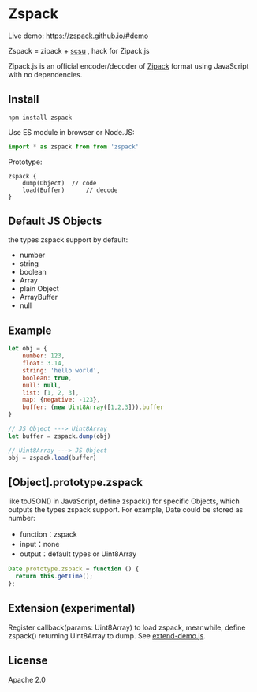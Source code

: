 # Zspack

Live demo: https://zspack.github.io/#demo

Zspack = zipack + [scsu](https://en.wikipedia.org/wiki/Standard_Compression_Scheme_for_Unicode) , hack for Zipack.js

Zipack.js is an official encoder/decoder of [Zipack](https://zspack.github.io/) format using JavaScript with no dependencies.

## Install

```shell
npm install zspack
```

Use ES module in browser or Node.JS:

```JavaScript
import * as zspack from from 'zspack'
```

Prototype:

```
zspack {
    dump(Object)  // code
    load(Buffer)      // decode
}
```

## Default JS Objects

the types zspack support by default:

- number
- string
- boolean
- Array
- plain Object
- ArrayBuffer
- null

## Example

```javascript
let obj = {
    number: 123,
    float: 3.14,
    string: 'hello world',
    boolean: true,
    null: null,
    list: [1, 2, 3],
    map: {negative: -123},
    buffer: (new Uint8Array([1,2,3])).buffer
}

// JS Object ---> Uint8Array
let buffer = zspack.dump(obj)

// Uint8Array ---> JS Object
obj = zspack.load(buffer)
```

## [Object].prototype.zspack

like toJSON() in JavaScript, define zspack() for specific Objects, which outputs the types zspack support. For example, Date could be stored as number:

- function：zspack
- input：none
- output：default types or Uint8Array

```javascript
Date.prototype.zspack = function () {
  return this.getTime();
};
```

## Extension (experimental)

Register callback(params: Uint8Array) to load zspack, meanwhile, define zspack() returning Uint8Array to dump. See [extend-demo.js](./extend_demo.js).

## License

Apache 2.0
